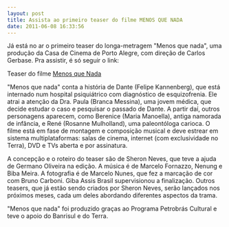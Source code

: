```yaml
---
layout: post
title: Assista ao primeiro teaser do filme MENOS QUE NADA
date: 2011-06-08 16:33:56
---
```

Já está no ar o primeiro teaser do longa-metragem "Menos que nada", uma produção da Casa de Cinema de Porto Alegre, com direção de Carlos Gerbase. Pra assistir, é só seguir o link:

Teaser do filme [Menos que Nada](http://terratv.terra.com.br/videos/Diversao/Trailers/4224-367529/Exclusivo-veja-teaser-do-filme-Menos-que-Nada.htm)

"Menos que nada" conta a história de Dante (Felipe Kannenberg), que está internado num hospital psiquiátrico com diagnóstico de esquizofrenia. Ele atrai a atenção da Dra. Paula (Branca Messina), uma jovem médica, que decide estudar o caso e pesquisar o passado de Dante. A partir daí, outros personagens aparecem, como Berenice (Maria Manoella), antiga namorada de infância, e René (Rosanne Mulholland), uma paleontóloga carioca. O filme está em fase de montagem e composição musical e deve estrear em sistema multiplataformas: salas de cinema, internet (com exclusividade no Terra), DVD e TVs aberta e por assinatura.

A concepção e o roteiro do teaser são de Sheron Neves, que teve a ajuda de Germano Oliveira na edição. A música é de Marcelo Fornazzo, Nenung e Biba Meira. A fotografia é de Marcelo Nunes, que fez a marcação de cor com Bruno Carboni. Giba Assis Brasil supervisionou a finalização. Outros teasers, que já estão sendo criados por Sheron Neves, serão lançados nos próximos meses, cada um deles abordando diferentes aspectos da trama.

"Menos que nada" foi produzido graças ao Programa Petrobrás Cultural e teve o apoio do Banrisul e do Terra.